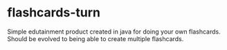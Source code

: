 # flashcards-turn
Simple edutainment product created in java for doing your own flashcards. Should be evolved to being able to create multiple flashcards.
